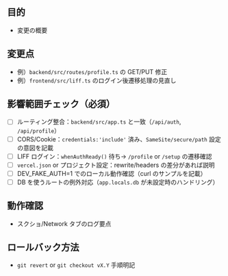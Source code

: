 ## 目的
- 変更の概要

## 変更点
- 例）`backend/src/routes/profile.ts` の GET/PUT 修正
- 例）`frontend/src/liff.ts` のログイン後遷移処理の見直し

## 影響範囲チェック（必須）
- [ ] ルーティング整合：`backend/src/app.ts` と一致（`/api/auth`, `/api/profile`）
- [ ] CORS/Cookie：`credentials:'include'` 済み、`SameSite/secure/path` 設定の意図を記載
- [ ] LIFF ログイン：`whenAuthReady()` 待ち→ `/profile` or `/setup` の遷移確認
- [ ] `vercel.json` or プロジェクト設定：rewrite/headers の差分があれば説明
- [ ] DEV_FAKE_AUTH=1 でのローカル動作確認（curl のサンプルを記載）
- [ ] DB を使うルートの例外対応（`app.locals.db` が未設定時のハンドリング）

## 動作確認
- スクショ/Network タブのログ要点

## ロールバック方法
- `git revert` or `git checkout vX.Y` 手順明記
